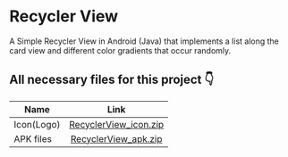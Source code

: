 # Recycler View

A Simple Recycler View in Android (Java) that implements a list along the card view and different color gradients that occur randomly.


## All necessary files for this project :point_down:
| Name                   | Link                                                                             |
| -----------------------|:-------------------------------------------------------------------------------------:|
| Icon(Logo)   | [RecyclerView_icon.zip](https://github.com/ankitkhandelwal2601/Recycler_View/files/9125517/RecyclerView_icon.zip)      |
| APK files  |   [RecyclerView_apk.zip](https://github.com/ankitkhandelwal2601/Recycler_View/files/9125512/RecyclerView_apk.zip)   |
